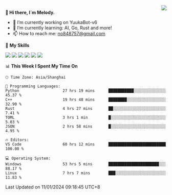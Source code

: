 <a href="#">
  <img align="right" src="https://github-readme-stats.vercel.app/api?username=melodyyuuka&count_private=true&show_icons=true" />
</a>

**👋 Hi there, I`m Melody.**

- 🔭 I’m currently working on YuukaBot-v6
- 🌱 I’m currently learning: AI, Go, Rust and more!
- 📫 How to reach me: no848757@gmail.com

🌟 **My Skills** 

![](https://img.shields.io/badge/-Python-3e74a2?style=flat-square&logo=Python&logoColor=fff)
![](https://img.shields.io/badge/-Java-007396?style=flat-square&logo=OpenJDK&logoColor=fff)
![](https://img.shields.io/badge/-Node.js-339933?style=flat-square&logo=Node.js&logoColor=fff)
![](https://img.shields.io/badge/-Git-f05032?style=flat-square&logo=git&logoColor=fff)
![](https://img.shields.io/badge/-PostgreSQL-4169e1?style=flat-square&logo=PostgreSQL&logoColor=fff)
![](https://img.shields.io/badge/-VSCode-007acc?style=flat-square&logo=Visual-Studio-Code&logoColor=fff)


<!--START_SECTION:waka-->
📊 **This Week I Spent My Time On** 

```text
🕑︎ Time Zone: Asia/Shanghai

💬 Programming Languages: 
Python                   27 hrs 19 mins      ███████████░░░░░░░░░░░░░░   45.37 % 
C++                      19 hrs 48 mins      ████████░░░░░░░░░░░░░░░░░   32.90 % 
Rust                     4 hrs 27 mins       ██░░░░░░░░░░░░░░░░░░░░░░░    7.41 % 
TOML                     3 hrs 1 min         █░░░░░░░░░░░░░░░░░░░░░░░░    5.03 % 
JSON                     2 hrs 58 mins       █░░░░░░░░░░░░░░░░░░░░░░░░    4.95 % 

🔥 Editors: 
VS Code                  60 hrs 12 mins      █████████████████████████   100.00 % 

💻 Operating System: 
Windows                  53 hrs 5 mins       ██████████████████████░░░   88.17 % 
Linux                    7 hrs 7 mins        ███░░░░░░░░░░░░░░░░░░░░░░   11.83 % 
```


 Last Updated on 11/01/2024 09:18:45 UTC+8
<!--END_SECTION:waka-->
